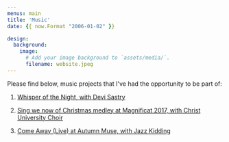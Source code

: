```yaml
---
menus: main
title: 'Music'
date: {{ now.Format "2006-01-02" }}

design:
  background:
    image:
      # Add your image background to `assets/media/`.
      filename: website.jpeg
---
```


Please find below, music projects that I've had the opportunity to be part of: 

1. [Whisper of the Night, with Devi Sastry](https://www.youtube.com/watch?v=g4dj9ffDVSY)

2. [Sing we now of Christmas medley at Magnificat 2017, with Christ University Choir](https://www.youtube.com/watch?v=Z-BjTJovwbc)

3. [Come Away (Live) at Autumn Muse, with Jazz Kidding](https://www.youtube.com/watch?v=GbjTGIbmOvc)

